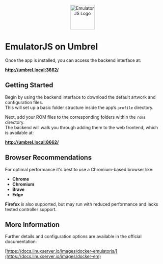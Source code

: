 <p align="center">
  <img src="https://github.com/user-attachments/assets/7796fd5f-9989-4c3d-bac0-041ed5e4aee2" alt="EmulatorJS Logo" width="80" />
</p>

# EmulatorJS on Umbrel

Once the app is installed, you can access the backend interface at:

**http://umbrel.local:3662/**

## Getting Started

Begin by using the backend interface to download the default artwork and configuration files.  
This will set up a basic folder structure inside the app’s `profile` directory.

Next, add your ROM files to the corresponding folders within the `roms` directory.  
The backend will walk you through adding them to the web frontend, which is available at:

**http://umbrel.local:8662/**

## Browser Recommendations

For optimal performance it's best to use a Chromium-based browser like:

- **Chrome**
- **Chromium**
- **Brave**
- **Edge**

**Firefox** is also supported, but may run with reduced performance and lacks tested controller support.

## More Information

Further details and configuration options are available in the official documentation:


[https://docs.linuxserver.io/images/docker-emulatorjs/](https://docs.linuxserver.io/images/docker-em)
